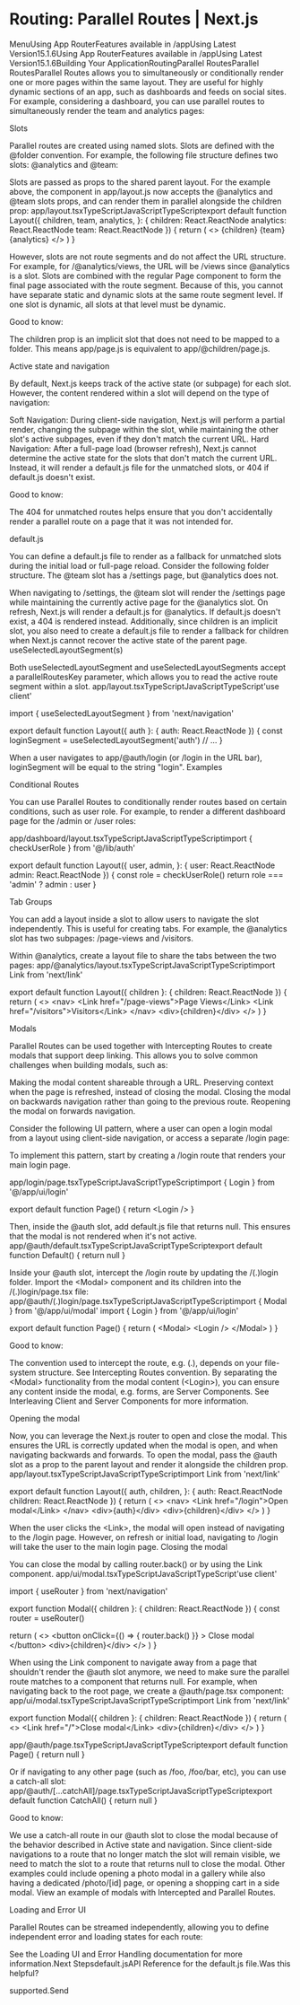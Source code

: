 # Routing: Parallel Routes | Next.js

<p>MenuUsing App RouterFeatures available in /appUsing Latest Version15.1.6Using App RouterFeatures available in /appUsing Latest Version15.1.6Building Your ApplicationRoutingParallel RoutesParallel RoutesParallel Routes allows you to simultaneously or conditionally render one or more pages within the same layout. They are useful for highly dynamic sections of an app, such as dashboards and feeds on social sites.
For example, considering a dashboard, you can use parallel routes to simultaneously render the team and analytics pages:</p>
<p>Slots</p>
<p>Parallel routes are created using named slots. Slots are defined with the @folder convention. For example, the following file structure defines two slots: @analytics and @team:</p>
<p>Slots are passed as props to the shared parent layout. For the example above, the component in app/layout.js now accepts the @analytics and @team slots props, and can render them in parallel alongside the children prop:
app/layout.tsxTypeScriptJavaScriptTypeScriptexport default function Layout({
children,
team,
analytics,
}: {
children: React.ReactNode
analytics: React.ReactNode
team: React.ReactNode
}) {
return (
&lt;&gt;
{children}
{team}
{analytics}
&lt;/&gt;
)
}</p>
<p>However, slots are not route segments and do not affect the URL structure. For example, for /@analytics/views, the URL will be /views since @analytics is a slot. Slots are combined with the regular Page component to form the final page associated with the route segment. Because of this, you cannot have separate static and dynamic slots at the same route segment level. If one slot is dynamic, all slots at that level must be dynamic.</p>
<p>Good to know:</p>
<p>The children prop is an implicit slot that does not need to be mapped to a folder. This means app/page.js is equivalent to app/@children/page.js.</p>
<p>Active state and navigation</p>
<p>By default, Next.js keeps track of the active state (or subpage) for each slot. However, the content rendered within a slot will depend on the type of navigation:</p>
<p>Soft Navigation: During client-side navigation, Next.js will perform a partial render, changing the subpage within the slot, while maintaining the other slot's active subpages, even if they don't match the current URL.
Hard Navigation: After a full-page load (browser refresh), Next.js cannot determine the active state for the slots that don't match the current URL. Instead, it will render a default.js file for the unmatched slots, or 404 if default.js doesn't exist.</p>
<p>Good to know:</p>
<p>The 404 for unmatched routes helps ensure that you don't accidentally render a parallel route on a page that it was not intended for.</p>
<p>default.js</p>
<p>You can define a default.js file to render as a fallback for unmatched slots during the initial load or full-page reload.
Consider the following folder structure. The @team slot has a /settings page, but @analytics does not.</p>
<p>When navigating to /settings, the @team slot will render the /settings page while maintaining the currently active page for the @analytics slot.
On refresh, Next.js will render a default.js for @analytics. If default.js doesn't exist, a 404 is rendered instead.
Additionally, since children is an implicit slot, you also need to create a default.js file to render a fallback for children when Next.js cannot recover the active state of the parent page.
useSelectedLayoutSegment(s)</p>
<p>Both useSelectedLayoutSegment and useSelectedLayoutSegments accept a parallelRoutesKey parameter, which allows you to read the active route segment within a slot.
app/layout.tsxTypeScriptJavaScriptTypeScript'use client'</p>
<p>import { useSelectedLayoutSegment } from 'next/navigation'</p>
<p>export default function Layout({ auth }: { auth: React.ReactNode }) {
const loginSegment = useSelectedLayoutSegment('auth')
// ...
}</p>
<p>When a user navigates to app/@auth/login (or /login in the URL bar), loginSegment will be equal to the string &quot;login&quot;.
Examples</p>
<p>Conditional Routes</p>
<p>You can use Parallel Routes to conditionally render routes based on certain conditions, such as user role. For example, to render a different dashboard page for the /admin or /user roles:</p>
<p>app/dashboard/layout.tsxTypeScriptJavaScriptTypeScriptimport { checkUserRole } from '@/lib/auth'</p>
<p>export default function Layout({
user,
admin,
}: {
user: React.ReactNode
admin: React.ReactNode
}) {
const role = checkUserRole()
return role === 'admin' ? admin : user
}</p>
<p>Tab Groups</p>
<p>You can add a layout inside a slot to allow users to navigate the slot independently. This is useful for creating tabs.
For example, the @analytics slot has two subpages: /page-views and /visitors.</p>
<p>Within @analytics, create a layout file to share the tabs between the two pages:
app/@analytics/layout.tsxTypeScriptJavaScriptTypeScriptimport Link from 'next/link'</p>
<p>export default function Layout({ children }: { children: React.ReactNode }) {
return (
&lt;&gt;
&lt;nav&gt;
&lt;Link href=&quot;/page-views&quot;&gt;Page Views&lt;/Link&gt;
&lt;Link href=&quot;/visitors&quot;&gt;Visitors&lt;/Link&gt;
&lt;/nav&gt;
&lt;div&gt;{children}&lt;/div&gt;
&lt;/&gt;
)
}</p>
<p>Modals</p>
<p>Parallel Routes can be used together with Intercepting Routes to create modals that support deep linking. This allows you to solve common challenges when building modals, such as:</p>
<p>Making the modal content shareable through a URL.
Preserving context when the page is refreshed, instead of closing the modal.
Closing the modal on backwards navigation rather than going to the previous route.
Reopening the modal on forwards navigation.</p>
<p>Consider the following UI pattern, where a user can open a login modal from a layout using client-side navigation, or access a separate /login page:</p>
<p>To implement this pattern, start by creating a /login route that renders your main login page.</p>
<p>app/login/page.tsxTypeScriptJavaScriptTypeScriptimport { Login } from '@/app/ui/login'</p>
<p>export default function Page() {
return &lt;Login /&gt;
}</p>
<p>Then, inside the @auth slot, add default.js file that returns null. This ensures that the modal is not rendered when it's not active.
app/@auth/default.tsxTypeScriptJavaScriptTypeScriptexport default function Default() {
return null
}</p>
<p>Inside your @auth slot, intercept the /login route by updating the /(.)login folder. Import the &lt;Modal&gt; component and its children into the /(.)login/page.tsx file:
app/@auth/(.)login/page.tsxTypeScriptJavaScriptTypeScriptimport { Modal } from '@/app/ui/modal'
import { Login } from '@/app/ui/login'</p>
<p>export default function Page() {
return (
&lt;Modal&gt;
&lt;Login /&gt;
&lt;/Modal&gt;
)
}</p>
<p>Good to know:</p>
<p>The convention used to intercept the route, e.g. (.), depends on your file-system structure. See Intercepting Routes convention.
By separating the &lt;Modal&gt; functionality from the modal content (&lt;Login&gt;), you can ensure any content inside the modal, e.g. forms, are Server Components. See Interleaving Client and Server Components for more information.</p>
<p>Opening the modal</p>
<p>Now, you can leverage the Next.js router to open and close the modal. This ensures the URL is correctly updated when the modal is open, and when navigating backwards and forwards.
To open the modal, pass the @auth slot as a prop to the parent layout and render it alongside the children prop.
app/layout.tsxTypeScriptJavaScriptTypeScriptimport Link from 'next/link'</p>
<p>export default function Layout({
auth,
children,
}: {
auth: React.ReactNode
children: React.ReactNode
}) {
return (
&lt;&gt;
&lt;nav&gt;
&lt;Link href=&quot;/login&quot;&gt;Open modal&lt;/Link&gt;
&lt;/nav&gt;
&lt;div&gt;{auth}&lt;/div&gt;
&lt;div&gt;{children}&lt;/div&gt;
&lt;/&gt;
)
}</p>
<p>When the user clicks the &lt;Link&gt;, the modal will open instead of navigating to the /login page. However, on refresh or initial load, navigating to /login will take the user to the main login page.
Closing the modal</p>
<p>You can close the modal by calling router.back() or by using the Link component.
app/ui/modal.tsxTypeScriptJavaScriptTypeScript'use client'</p>
<p>import { useRouter } from 'next/navigation'</p>
<p>export function Modal({ children }: { children: React.ReactNode }) {
const router = useRouter()</p>
<p>return (
&lt;&gt;
&lt;button
onClick={() =&gt; {
router.back()
}}
&gt;
Close modal
&lt;/button&gt;
&lt;div&gt;{children}&lt;/div&gt;
&lt;/&gt;
)
}</p>
<p>When using the Link component to navigate away from a page that shouldn't render the @auth slot anymore, we need to make sure the parallel route matches to a component that returns null. For example, when navigating back to the root page, we create a @auth/page.tsx component:
app/ui/modal.tsxTypeScriptJavaScriptTypeScriptimport Link from 'next/link'</p>
<p>export function Modal({ children }: { children: React.ReactNode }) {
return (
&lt;&gt;
&lt;Link href=&quot;/&quot;&gt;Close modal&lt;/Link&gt;
&lt;div&gt;{children}&lt;/div&gt;
&lt;/&gt;
)
}</p>
<p>app/@auth/page.tsxTypeScriptJavaScriptTypeScriptexport default function Page() {
return null
}</p>
<p>Or if navigating to any other page (such as /foo, /foo/bar, etc), you can use a catch-all slot:
app/@auth/[...catchAll]/page.tsxTypeScriptJavaScriptTypeScriptexport default function CatchAll() {
return null
}</p>
<p>Good to know:</p>
<p>We use a catch-all route in our @auth slot to close the modal because of the behavior described in Active state and navigation. Since client-side navigations to a route that no longer match the slot will remain visible, we need to match the slot to a route that returns null to close the modal.
Other examples could include opening a photo modal in a gallery while also having a dedicated /photo/[id] page, or opening a shopping cart in a side modal.
View an example of modals with Intercepted and Parallel Routes.</p>
<p>Loading and Error UI</p>
<p>Parallel Routes can be streamed independently, allowing you to define independent error and loading states for each route:</p>
<p>See the Loading UI and Error Handling documentation for more information.Next Stepsdefault.jsAPI Reference for the default.js file.Was this helpful?</p>
<p>supported.Send</p>
